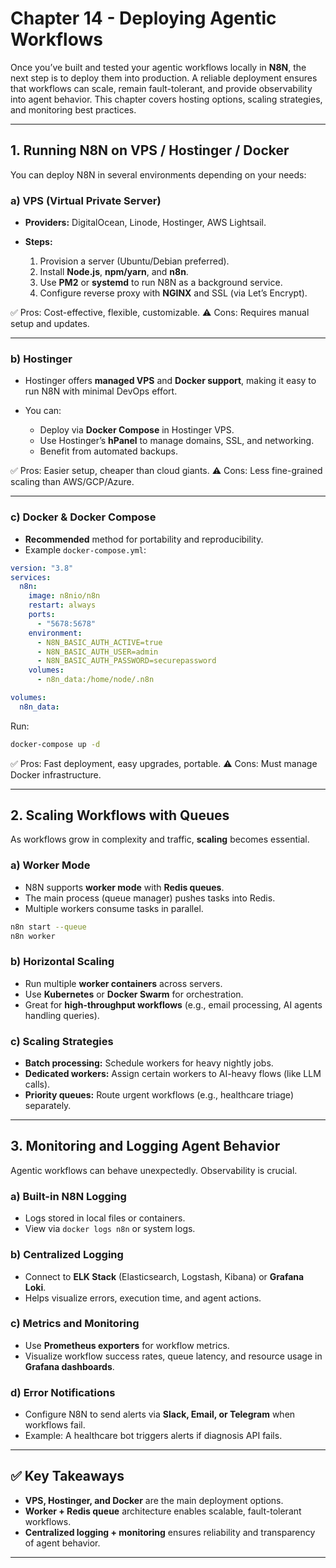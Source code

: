 # **Chapter 14 - Deploying Agentic Workflows**

Once you’ve built and tested your agentic workflows locally in **N8N**, the next step is to deploy them into production. A reliable deployment ensures that workflows can scale, remain fault-tolerant, and provide observability into agent behavior. This chapter covers hosting options, scaling strategies, and monitoring best practices.

---

## 1. Running N8N on VPS / Hostinger / Docker

You can deploy N8N in several environments depending on your needs:

### a) VPS (Virtual Private Server)

* **Providers:** DigitalOcean, Linode, Hostinger, AWS Lightsail.
* **Steps:**

  1. Provision a server (Ubuntu/Debian preferred).
  2. Install **Node.js**, **npm/yarn**, and **n8n**.
  3. Use **PM2** or **systemd** to run N8N as a background service.
  4. Configure reverse proxy with **NGINX** and SSL (via Let’s Encrypt).

✅ Pros: Cost-effective, flexible, customizable.
⚠️ Cons: Requires manual setup and updates.

---

### b) Hostinger

* Hostinger offers **managed VPS** and **Docker support**, making it easy to run N8N with minimal DevOps effort.
* You can:

  * Deploy via **Docker Compose** in Hostinger VPS.
  * Use Hostinger’s **hPanel** to manage domains, SSL, and networking.
  * Benefit from automated backups.

✅ Pros: Easier setup, cheaper than cloud giants.
⚠️ Cons: Less fine-grained scaling than AWS/GCP/Azure.

---

### c) Docker & Docker Compose

* **Recommended** method for portability and reproducibility.
* Example `docker-compose.yml`:

```yaml
version: "3.8"
services:
  n8n:
    image: n8nio/n8n
    restart: always
    ports:
      - "5678:5678"
    environment:
      - N8N_BASIC_AUTH_ACTIVE=true
      - N8N_BASIC_AUTH_USER=admin
      - N8N_BASIC_AUTH_PASSWORD=securepassword
    volumes:
      - n8n_data:/home/node/.n8n

volumes:
  n8n_data:
```

Run:

```bash
docker-compose up -d
```

✅ Pros: Fast deployment, easy upgrades, portable.
⚠️ Cons: Must manage Docker infrastructure.

---

## 2. Scaling Workflows with Queues

As workflows grow in complexity and traffic, **scaling** becomes essential.

### a) Worker Mode

* N8N supports **worker mode** with **Redis queues**.
* The main process (queue manager) pushes tasks into Redis.
* Multiple workers consume tasks in parallel.

```bash
n8n start --queue
n8n worker
```

### b) Horizontal Scaling

* Run multiple **worker containers** across servers.
* Use **Kubernetes** or **Docker Swarm** for orchestration.
* Great for **high-throughput workflows** (e.g., email processing, AI agents handling queries).

### c) Scaling Strategies

* **Batch processing:** Schedule workers for heavy nightly jobs.
* **Dedicated workers:** Assign certain workers to AI-heavy flows (like LLM calls).
* **Priority queues:** Route urgent workflows (e.g., healthcare triage) separately.

---

## 3. Monitoring and Logging Agent Behavior

Agentic workflows can behave unexpectedly. Observability is crucial.

### a) Built-in N8N Logging

* Logs stored in local files or containers.
* View via `docker logs n8n` or system logs.

### b) Centralized Logging

* Connect to **ELK Stack** (Elasticsearch, Logstash, Kibana) or **Grafana Loki**.
* Helps visualize errors, execution time, and agent actions.

### c) Metrics and Monitoring

* Use **Prometheus exporters** for workflow metrics.
* Visualize workflow success rates, queue latency, and resource usage in **Grafana dashboards**.

### d) Error Notifications

* Configure N8N to send alerts via **Slack, Email, or Telegram** when workflows fail.
* Example: A healthcare bot triggers alerts if diagnosis API fails.

---

## ✅ Key Takeaways

* **VPS, Hostinger, and Docker** are the main deployment options.
* **Worker + Redis queue** architecture enables scalable, fault-tolerant workflows.
* **Centralized logging + monitoring** ensures reliability and transparency of agent behavior.

---

